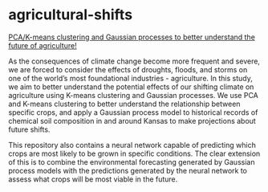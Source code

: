 # agricultural-shifts
[PCA/K-means clustering and Gaussian processes to better understand the future of agriculture!](Agricultural-Shift-Prediction.pdf)

As the consequences of climate change become more frequent and severe, we are
forced to consider the effects of droughts, floods, and storms on one of the world’s
most foundational industries - agriculture. In this study, we aim to better understand
the potential effects of our shifting climate on agriculture using K-means clustering
and Gaussian processes. We use PCA and K-means clustering to better understand
the relationship between specific crops, and apply a Gaussian process model to
historical records of chemical soil composition in and around Kansas to make
projections about future shifts.

This repository also contains a neural network capable of predicting which crops are most likely to be grown in specific conditions.
The clear extension of this is to combine the environmental forecasting generated by Gaussian process models with the predictions
generated by the neural network to assess what crops will be most viable in the future.

